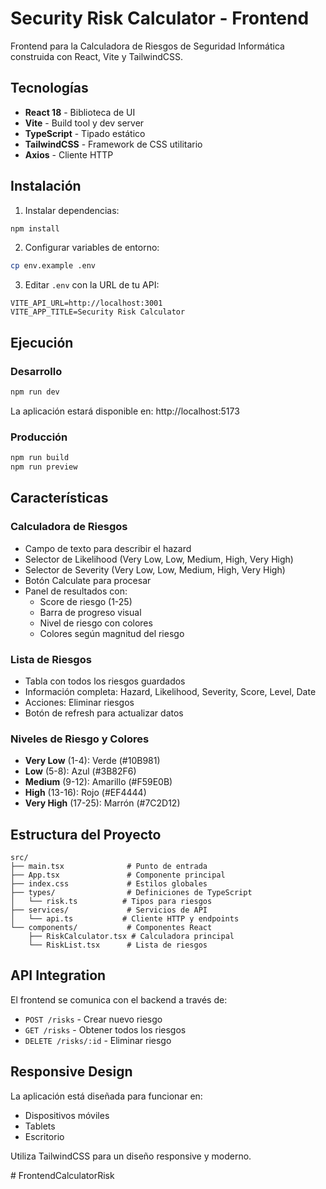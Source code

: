 # Security Risk Calculator - Frontend

Frontend para la Calculadora de Riesgos de Seguridad Informática construida con React, Vite y TailwindCSS.

## Tecnologías

- **React 18** - Biblioteca de UI
- **Vite** - Build tool y dev server
- **TypeScript** - Tipado estático
- **TailwindCSS** - Framework de CSS utilitario
- **Axios** - Cliente HTTP

## Instalación

1. Instalar dependencias:
```bash
npm install
```

2. Configurar variables de entorno:
```bash
cp env.example .env
```

3. Editar `.env` con la URL de tu API:
```env
VITE_API_URL=http://localhost:3001
VITE_APP_TITLE=Security Risk Calculator
```

## Ejecución

### Desarrollo
```bash
npm run dev
```

La aplicación estará disponible en: http://localhost:5173

### Producción
```bash
npm run build
npm run preview
```

## Características

### Calculadora de Riesgos
- Campo de texto para describir el hazard
- Selector de Likelihood (Very Low, Low, Medium, High, Very High)
- Selector de Severity (Very Low, Low, Medium, High, Very High)
- Botón Calculate para procesar
- Panel de resultados con:
  - Score de riesgo (1-25)
  - Barra de progreso visual
  - Nivel de riesgo con colores
  - Colores según magnitud del riesgo

### Lista de Riesgos
- Tabla con todos los riesgos guardados
- Información completa: Hazard, Likelihood, Severity, Score, Level, Date
- Acciones: Eliminar riesgos
- Botón de refresh para actualizar datos

### Niveles de Riesgo y Colores
- **Very Low** (1-4): Verde (#10B981)
- **Low** (5-8): Azul (#3B82F6)
- **Medium** (9-12): Amarillo (#F59E0B)
- **High** (13-16): Rojo (#EF4444)
- **Very High** (17-25): Marrón (#7C2D12)

## Estructura del Proyecto

```
src/
├── main.tsx              # Punto de entrada
├── App.tsx               # Componente principal
├── index.css             # Estilos globales
├── types/                # Definiciones de TypeScript
│   └── risk.ts          # Tipos para riesgos
├── services/             # Servicios de API
│   └── api.ts           # Cliente HTTP y endpoints
└── components/           # Componentes React
    ├── RiskCalculator.tsx # Calculadora principal
    └── RiskList.tsx      # Lista de riesgos
```

## API Integration

El frontend se comunica con el backend a través de:
- `POST /risks` - Crear nuevo riesgo
- `GET /risks` - Obtener todos los riesgos
- `DELETE /risks/:id` - Eliminar riesgo

## Responsive Design

La aplicación está diseñada para funcionar en:
- Dispositivos móviles
- Tablets
- Escritorio

Utiliza TailwindCSS para un diseño responsive y moderno.








#   F r o n t e n d C a l c u l a t o r R i s k  
 